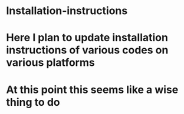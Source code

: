 # Installation-instructions
# Here I plan to update installation instructions of various codes on various platforms 
# At this point this seems like a wise thing to do
